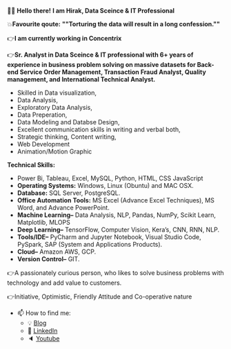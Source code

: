 :raising_hand_man:	**Hello there!** **I am Hirak, Data Sceince & IT Professional** 

:boom:**Favourite qoute:** **""Torturing the data will result in a long confession.""**

:point_right:**I am currently working in Concentrix**

:point_right:**Sr. Analyst in Data Sceince & IT professional with 6+ years of experience in business problem solving on massive datasets for Back-end Service Order Management, Transaction Fraud Analyst, Quality management, and International Technical Analyst.** 
      
   * Skilled in Data visualization, 
   * Data Analysis, 
   * Exploratory Data Analysis, 
   * Data Preperation, 
   * Data Modeling and Databse Design, 
   * Excellent communication skills in writing and verbal both, 
   * Strategic thinking, Content writing, 
   * Web Development
   * Animation/Motion Graphic
      
 ****Technical Skills:****
 
   - Power Bi, Tableau, Excel, MySQL, Python, HTML, CSS JavaScript
   - **Operating Systems:** Windows, Linux (Obuntu) and MAC OSX.
   - **Database:** SQL Server, PostgreSQL.
   - **Office Automation Tools:** MS Excel (Advance Excel Techniques), MS Word, and Advance PowerPoint.
   - **Machine Learning–** Data Analysis, NLP, Pandas, NumPy, Scikit Learn, Matplotlib, MLOPS
   - **Deep Learning–** TensorFlow, Computer Vision, Kera’s, CNN, RNN, NLP.
   - **Tools/IDE–** PyCharm and Jupyter Notebook, Visual Studio Code, PySpark, SAP (System and Applications Products).
   - **Cloud–** Amazon AWS, GCP.
   - **Version Control–** GIT.



:point_right:A passionately curious person, who likes to solve business problems with technology and 
add value to customers.

:point_right:Initiative, Optimistic, Friendly Attitude and Co-operative nature

- 📫 How to find me: 
  - :bulb: [Blog](https://www.lunartech.info/blog)
  - :office: [LinkedIn](https://www.linkedin.com/in/hirak-saharia)
  - :speaker: [Youtube](https://www.youtube.com/channel/UC1GhSNTwWgzSP0BXVsFkyXA)
